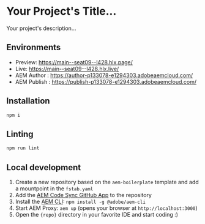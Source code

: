 # Your Project's Title...
Your project's description...

## Environments
- Preview: https://main--seat09--l428.hlx.page/
- Live: https://main--seat09--l428.hlx.live/
- AEM Author : https://author-p133078-e1294303.adobeaemcloud.com/
- AEM Publish : https://publish-p133078-e1294303.adobeaemcloud.com/

## Installation

```sh
npm i
```

## Linting

```sh
npm run lint
```

## Local development

1. Create a new repository based on the `aem-boilerplate` template and add a mountpoint in the `fstab.yaml`
1. Add the [AEM Code Sync GitHub App](https://github.com/apps/aem-code-sync) to the repository
1. Install the [AEM CLI](https://github.com/adobe/helix-cli): `npm install -g @adobe/aem-cli`
1. Start AEM Proxy: `aem up` (opens your browser at `http://localhost:3000`)
1. Open the `{repo}` directory in your favorite IDE and start coding :)

